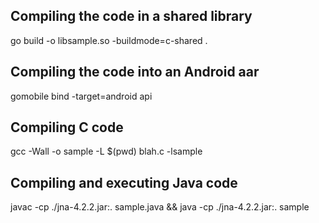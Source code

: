 ## Compiling the code in a shared library ##
go build -o libsample.so -buildmode=c-shared .

## Compiling the code into an Android aar ##
gomobile bind -target=android api

## Compiling C code ##
gcc -Wall -o sample -L $(pwd)  blah.c -lsample

## Compiling and executing Java code ##
javac -cp ./jna-4.2.2.jar:. sample.java && java -cp ./jna-4.2.2.jar:. sample
